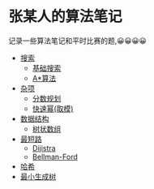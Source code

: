 # 张某人的算法笔记
记录一些算法笔记和平时比赛的题,😀😀😀😀
- [搜索](./搜索.md)
    - [基础搜索](./搜索.md#基础搜搜)
    - [A*算法](./搜索.md#A*算法)
- [杂项](./杂项.md)
    - [分数规划](./杂项.md#分数规划)
    - [快速幂(取模)]()
- [数据结构](./数据结构.md)
    - [树状数组](./数据结构.md#树状数组)
- [最短路](./最短路.md)
    - [Dijistra](./最短路.md#Dijkstra)
    - [Bellman-Ford](./最短路.md#Bellman-Ford)
- [哈希]()
- [最小生成树]()